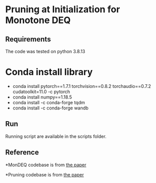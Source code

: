 # Pruning at Initialization for Monotone DEQ

## Requirements
The code was tested on python 3.8.13
# Conda install library
* conda install pytorch==1.7.1 torchvision==0.8.2 torchaudio==0.7.2 cudatoolkit=11.0 -c pytorch
* conda install numpy==1.18.5
* conda install -c conda-forge tqdm
* conda install -c conda-forge wandb

## Run
Running script are available in the scripts folder.

## Reference 
*MonDEQ codebase is from [the paper](https://arxiv.org/abs/2006.08591)

*Pruning codebase is from [the paper](https://arxiv.org/abs/2006.05467)
